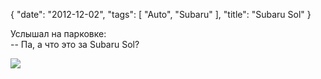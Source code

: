 {
   "date": "2012-12-02",
   "tags": [
      "Auto",
      "Subaru"
   ],
   "title": "Subaru Sol"
}

Услышал на парковке:  
-- Па, а что это за Subaru Sol?

![](../images/fsol.jpg)
